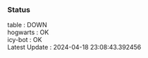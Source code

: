 ### Status


table : DOWN  
hogwarts : OK  
icy-bot : OK  
Latest Update : 2024-04-18 23:08:43.392456
